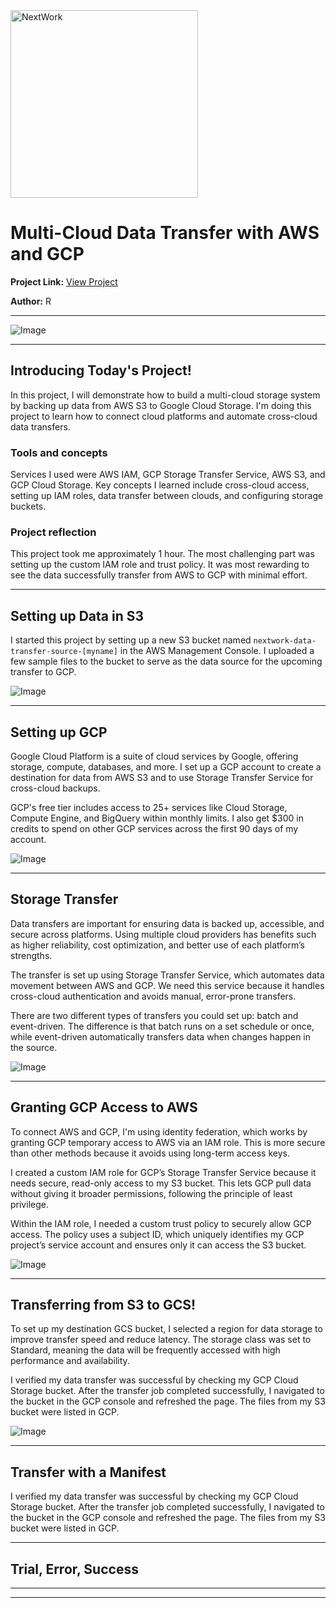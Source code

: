 <img src="https://cdn.prod.website-files.com/677c400686e724409a5a7409/6790ad949cf622dc8dcd9fe4_nextwork-logo-leather.svg" alt="NextWork" width="300" />

# Multi-Cloud Data Transfer with AWS and GCP

**Project Link:** [View Project](http://learn.nextwork.org/projects/aws-multicloud-storage)

**Author:** R  


---

![Image](http://learn.nextwork.org/serene_teal_majestic_duck/uploads/aws-multicloud-storage_s5k4l5m6)

---

## Introducing Today's Project!

In this project, I will demonstrate how to build a multi-cloud storage system by backing up data from AWS S3 to Google Cloud Storage. I'm doing this project to learn how to connect cloud platforms and automate cross-cloud data transfers.

### Tools and concepts

Services I used were AWS IAM, GCP Storage Transfer Service, AWS S3, and GCP Cloud Storage. Key concepts I learned include cross-cloud access, setting up IAM roles, data transfer between clouds, and configuring storage buckets.

### Project reflection

This project took me approximately 1 hour. The most challenging part was setting up the custom IAM role and trust policy. It was most rewarding to see the data successfully transfer from AWS to GCP with minimal effort.

---

## Setting up Data in S3

I started this project by setting up a new S3 bucket named `nextwork-data-transfer-source-[myname]` in the AWS Management Console. I uploaded a few sample files to the bucket to serve as the data source for the upcoming transfer to GCP.

![Image](http://learn.nextwork.org/serene_teal_majestic_duck/uploads/aws-multicloud-storage_s1g7h8j9)

---

## Setting up GCP

Google Cloud Platform is a suite of cloud services by Google, offering storage, compute, databases, and more. I set up a GCP account to create a destination for data from AWS S3 and to use Storage Transfer Service for cross-cloud backups.

GCP's free tier includes access to 25+ services like Cloud Storage, Compute Engine, and BigQuery within monthly limits. I also get $300 in credits to spend on other GCP services across the first 90 days of my account.

![Image](http://learn.nextwork.org/serene_teal_majestic_duck/uploads/aws-multicloud-storage_s2g8h9j0)

---

## Storage Transfer

Data transfers are important for ensuring data is backed up, accessible, and secure across platforms. Using multiple cloud providers has benefits such as higher reliability, cost optimization, and better use of each platform’s strengths.

The transfer is set up using Storage Transfer Service, which automates data movement between AWS and GCP. We need this service because it handles cross-cloud authentication and avoids manual, error-prone transfers.

There are two different types of transfers you could set up: batch and event-driven. The difference is that batch runs on a set schedule or once, while event-driven automatically transfers data when changes happen in the source.

![Image](http://learn.nextwork.org/serene_teal_majestic_duck/uploads/aws-multicloud-storage_s3k2l3m4)

---

## Granting GCP Access to AWS

To connect AWS and GCP, I'm using identity federation, which works by granting GCP temporary access to AWS via an IAM role. This is more secure than other methods because it avoids using long-term access keys.

I created a custom IAM role for GCP’s Storage Transfer Service because it needs secure, read-only access to my S3 bucket. This lets GCP pull data without giving it broader permissions, following the principle of least privilege.

Within the IAM role, I needed a custom trust policy to securely allow GCP access. The policy uses a subject ID, which uniquely identifies my GCP project’s service account and ensures only it can access the S3 bucket.

![Image](http://learn.nextwork.org/serene_teal_majestic_duck/uploads/aws-multicloud-storage_s4k3l4m5)

---

## Transferring from S3 to GCS!

To set up my destination GCS bucket, I selected a region for data storage to improve transfer speed and reduce latency. The storage class was set to Standard, meaning the data will be frequently accessed with high performance and availability.

I verified my data transfer was successful by checking my GCP Cloud Storage bucket. After the transfer job completed successfully, I navigated to the bucket in the GCP console and refreshed the page. The files from my S3 bucket were listed in GCP.

![Image](http://learn.nextwork.org/serene_teal_majestic_duck/uploads/aws-multicloud-storage_s5k4l5m6)

---

## Transfer with a Manifest

I verified my data transfer was successful by checking my GCP Cloud Storage bucket. After the transfer job completed successfully, I navigated to the bucket in the GCP console and refreshed the page. The files from my S3 bucket were listed in GCP.

---

## Trial, Error, Success

---

---
